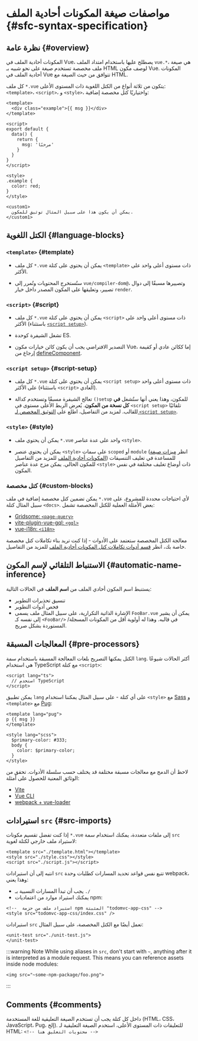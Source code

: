 # مواصفات صيغة المكونات أحادية الملف {#sfc-syntax-specification}

## نظرة عامة {#overview}

المكونات أحادية الملف في Vue، يصطلح عليها باستخدام امتداد الملف `vue.*`، هي صيغة ملف مخصصة تستخدم صيغة على نحو شبيه بـ HTML لوصف مكون Vue. المكونات أحادية الملف في Vue تتوافق من حيث الصيغة مع HTML.

كل ملف `*.vue` يتكون من ثلاثة أنواع من الكتل اللغوية ذات المستوى الأعلى: `<template>`، `<script>`، و `<style>`، واختياريًا كتل مخصصة إضافية:

```vue
<template>
  <div class="example">{{ msg }}</div>
</template>

<script>
export default {
  data() {
    return {
      msg: 'مرحبًا'
    }
  }
}
</script>

<style>
.example {
  color: red;
}
</style>

<custom1>
  يمكن أن يكون هذا على سبيل المثال توثيق للمكون.
</custom1>
```

## الكتل اللغوية {#language-blocks}

### `<template>` {#template}

- كل ملف `*.vue` يمكن أن يحتوي على كتلة `<template>` ذات مستوى أعلى واحد على الأكثر.

- ستُستخرج المحتويات وتُمرر إلى `vue/compiler-dom@`، وتصييرها مسبقًا إلى دوال تصيير، وتعليقها على المكون المصدر داخل خيار `render`.

### `<script>` {#script}

- كل ملف `*.vue` يمكن أن يحتوي على كتلة `<script>` ذات مستوى أعلى واحد على الأكثر (باستثناء [`<script setup>`](/api/sfc-script-setup)).

- تشغل الشيفرة كوحدة ES.

- التصدير الافتراضي يجب أن يكون كائن خيارات مكون Vue، إما ككائن عادي أو كقيمة إرجاع من [defineComponent](/api/general#definecomponent).

### `<script setup>` {#script-setup}

- كل ملف `*.vue` يمكن أن يحتوي على كتلة `<script setup>` ذات مستوى أعلى واحد على الأكثر (باستثناء `<script>` العادي).

- تعالج الشيفرة مسبقًا وتستخدم كدالة `()setup` للمكون، وهذا يعني أنها ستُشغل **في كل نسخة من المكون**. يُعرض الربط الأعلى مستوى في `<script setup>` تلقائيًا للقالب. لمزيد من التفاصيل، اطلع على [التوثيق المخصص لـ `<script setup>`](/api/sfc-script-setup).

### `<style>` {#style}

- يمكن أن يحتوي ملف `*.vue` واحد على عدة عناصر `<style>`.

- يمكن أن يحتوي عنصر `<style>` على سمات `scoped` أو `module` (انظر [ميزات صيغة المكونات أحادية الملف](/api/sfc-css-features) للمزيد من التفاصيل) للمساعدة في تغليف التنسيقات للمكون الحالي. يمكن مزج عدة عناصر `<style>` ذات أوضاع تغليف مختلفة في نفس المكون.

### كتل مخصصة {#custom-blocks}

يمكن تضمين كتل مخصصة إضافية في ملف `*.vue` لأي احتياجات محددة للمشروع، على سبيل المثال كتلة `<docs>`. بعض الأمثلة العملية للكتل المخصصة تشمل:

- [Gridsome: `<page-query>`](https://gridsome.org/docs/querying-data/)
- [vite-plugin-vue-gql: `<gql>`](https://github.com/wheatjs/vite-plugin-vue-gql)
- [vue-i18n: `<i18n>`](https://github.com/intlify/bundle-tools/tree/main/packages/unplugin-vue-i18n#i18n-custom-block)

معالجة الكتل المخصصة ستعتمد على الأدوات - إذا كنت تريد بناء تكاملات كتل مخصصة خاصة بك، انظر [قسم أدوات تكاملات كتل المكونات أحادية الملف](/guide/scaling-up/tooling#sfc-custom-block-integrations) للمزيد من التفاصيل.

## الاستنباط التلقائي لإسم المكون {#automatic-name-inference}

يستنبط اسم المكون أحادي الملف من **اسم الملف** في الحالات التالية:

- تنسيق تحذيرات التطوير
- فحص أدوات التطوير
- الإشارة الذاتية التكرارية، على سبيل المثال ملف يسمى `FooBar.vue` يمكن أن يشير إلى نفسه كـ `<FooBar/>` في قالبه. وهذا له أولوية أقل من المكونات المسجلة/المستوردة بشكل صريح.

## المعالجات المسبقة {#pre-processors}

الكتل يمكنها التصريح بلغات المعالجة المسبقة باستخدام سمة `lang`. أكثر الحالات شيوعًا هي استخدام TypeScript مع كتلة `<script>`:

```vue-html
<script lang="ts">
  // استخدم TypeScript
</script>
```

يمكن تطبيق `lang` على أي كتلة - على سبيل المثال يمكننا استخدام `<style>` مع [Sass](https://sass-lang.com/) و `<template>` مع [Pug](https://pugjs.org/api/getting-started.html):

```vue-html
<template lang="pug">
p {{ msg }}
</template>

<style lang="scss">
  $primary-color: #333;
  body {
    color: $primary-color;
  }
</style>
```

لاحظ أن الدمج مع معالجات مسبقة مختلفة قد يختلف حسب سلسلة الأدوات. تحقق من الوثائق المعنية للحصول على أمثلة:

- [Vite](https://vitejs.dev/guide/features.html#css-pre-processors)
- [Vue CLI](https://cli.vuejs.org/guide/css.html#pre-processors)
- [webpack + vue-loader](https://vue-loader.vuejs.org/guide/pre-processors.html#using-pre-processors)

## استيرادات `src`  {#src-imports}

إذا كنت تفضل تقسيم مكونات `*.vue` إلى ملفات متعددة، يمكنك استخدام سمة `src` لاستيراد ملف خارجي لكتلة لغوية:

```vue
<template src="./template.html"></template>
<style src="./style.css"></style>
<script src="./script.js"></script>
```

انتبه إلى أن استيرادات `src` تتبع نفس قواعد تحديد المسارات كطلبات وحدة webpack، وهذا يعني:

- يجب أن تبدأ المسارات النسبية بـ `./`
- يمكنك استيراد موارد من اعتماديات npm:

```vue
<!--  استيراد ملف من حزمة npm المثبتة "todomvc-app-css" -->
<style src="todomvc-app-css/index.css" />
```

استيرادات `src` تعمل أيضًا مع الكتل المخصصة، على سبيل المثال:

```vue
<unit-test src="./unit-test.js">
</unit-test>
```

:::warning Note
While using aliases in `src`, don't start with `~`, anything after it is interpreted as a module request. This means you can reference assets inside node modules:
```vue
<img src="~some-npm-package/foo.png">
```
:::

## Comments {#comments}

داخل كل كتلة يجب أن تستخدم الصيغة التعليقية للغة المستخدمة (HTML، CSS، JavaScript، Pug، إلخ). للتعليقات ذات المستوى الأعلى، استخدم الصيغة  التعليقية لـ HTML: `<!-- محتويات التعليق هنا -->`
